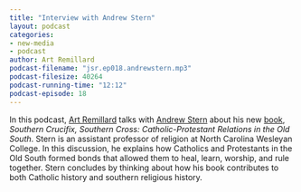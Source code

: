 ```yaml
---
title: "Interview with Andrew Stern"
layout: podcast
categories:
- new-media
- podcast
author: Art Remillard
podcast-filename: "jsr.ep018.andrewstern.mp3"
podcast-filesize: 40264
podcast-running-time: "12:12"
podcast-episode: 18
---
```


In this podcast, [Art Remillard][] talks with [Andrew Stern][] about his
new [book][], *Southern Crucifix, Southern Cross: Catholic-Protestant
Relations in the Old South*. Stern is an assistant professor of religion
at North Carolina Wesleyan College. In this discussion, he explains how
Catholics and Protestants in the Old South formed bonds that allowed
them to heal, learn, worship, and rule together. Stern concludes by
thinking about how his book contributes to both Catholic history and
southern religious history.

  [Art Remillard]: http://francis.edu/arthur-remillard/
  [Andrew Stern]: http://www.ncwc.edu/academics/faculty/
  [book]: http://www.uapress.ua.edu/product/Southern-Crucifix-Southern-Cross,5468.aspx
